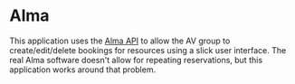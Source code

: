 # Alma

This application uses the [Alma
API](https://developers.exlibrisgroup.com/alma/apis) to allow the AV group to
create/edit/delete bookings for resources using a slick user interface. The
real Alma software doesn't allow for repeating reservations, but this
application works around that problem.
